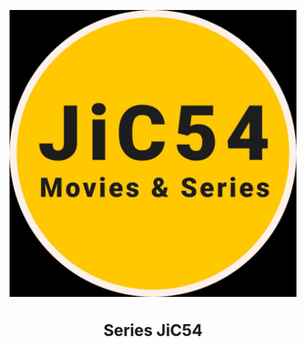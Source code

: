 <p align="center">
  <img src="assets/JIC54 movies and series new logo.jpg" alt="JIC54 movies and series">
</p>
<h1 align="center">
  <b>Series JiC54</b>
</h1>
